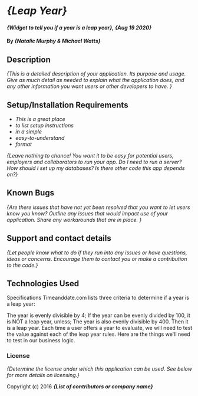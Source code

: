 # _{Leap Year}_

#### _{Widget to tell you if a year is a leap year}, {Aug 19 2020}_

#### By _**{Natalie Murphy & Michael Watts}**_

## Description

_{This is a detailed description of your application. Its purpose and usage.  Give as much detail as needed to explain what the application does, and any other information you want users or other developers to have. }_

## Setup/Installation Requirements

* _This is a great place_
* _to list setup instructions_
* _in a simple_
* _easy-to-understand_
* _format_

_{Leave nothing to chance! You want it to be easy for potential users, employers and collaborators to run your app. Do I need to run a server? How should I set up my databases? Is there other code this app depends on?}_

## Known Bugs

_{Are there issues that have not yet been resolved that you want to let users know you know?  Outline any issues that would impact use of your application.  Share any workarounds that are in place. }_

## Support and contact details

_{Let people know what to do if they run into any issues or have questions, ideas or concerns.  Encourage them to contact you or make a contribution to the code.}_

## Technologies Used
Specifications
Timeanddate.com lists three criteria to determine if a year is a leap year:

The year is evenly divisible by 4;
If the year can be evenly divided by 100, it is NOT a leap year, unless;
The year is also evenly divisible by 400. Then it is a leap year.
Each time a user offers a year to evaluate, we will need to test the value against each of the leap year rules. Here are the things we'll need to test in our business logic.

### License

*{Determine the license under which this application can be used.  See below for more details on licensing.}*

Copyright (c) 2016 **_{List of contributors or company name}_**